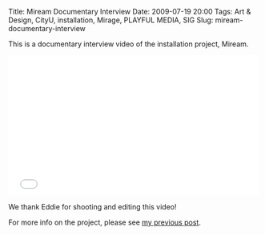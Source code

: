 Title: Miream Documentary Interview
Date: 2009-07-19 20:00
Tags: Art &amp; Design, CityU, installation, Mirage, PLAYFUL MEDIA, SIG
Slug: miream-documentary-interview

This is a documentary interview video of the installation project,
Miream.

<iframe src="//player.vimeo.com/video/5641980" width="500" height="281" frameborder="0" webkitallowfullscreen mozallowfullscreen allowfullscreen></iframe>

We thank Eddie for shooting and editing this video!

For more info on the project, please see [my previous post][].

  [my previous post]: |filename|2009-06-30_miream-explained.md
